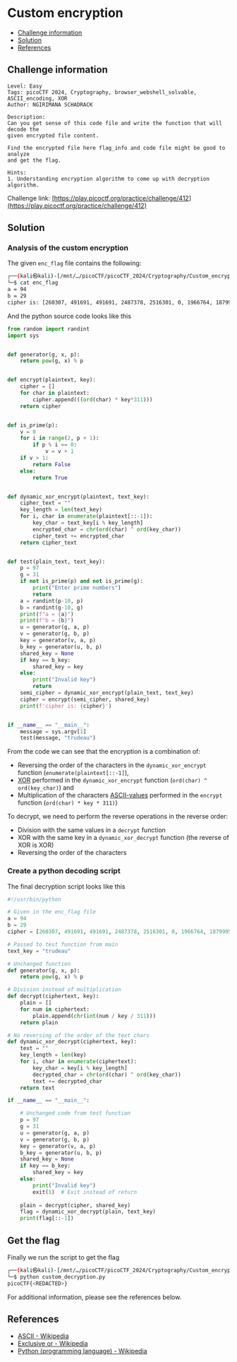 # Custom encryption

- [Challenge information](#challenge-information)
- [Solution](#solution)
- [References](#references)

## Challenge information

```text
Level: Easy
Tags: picoCTF 2024, Cryptography, browser_webshell_solvable, ASCII_encoding, XOR
Author: NGIRIMANA SCHADRACK
 
Description:
Can you get sense of this code file and write the function that will decode the 
given encrypted file content.

Find the encrypted file here flag_info and code file might be good to analyze 
and get the flag.

Hints:
1. Understanding encryption algorithm to come up with decryption algorithm.
```

Challenge link: [https://play.picoctf.org/practice/challenge/412](https://play.picoctf.org/practice/challenge/412)

## Solution

### Analysis of the custom encryption

The given `enc_flag` file contains the following:

```bash
┌──(kali㉿kali)-[/mnt/…/picoCTF/picoCTF_2024/Cryptography/Custom_encryption]
└─$ cat enc_flag                        
a = 94
b = 29
cipher is: [260307, 491691, 491691, 2487378, 2516301, 0, 1966764, 1879995, 1995687, 1214766, 0, 2400609, 607383, 144615, 1966764, 0, 636306, 2487378, 28923, 1793226, 694152, 780921, 173538, 173538, 491691, 173538, 751998, 1475073, 925536, 1417227, 751998, 202461, 347076, 491691]
```

And the python source code looks like this

```python
from random import randint
import sys


def generator(g, x, p):
    return pow(g, x) % p


def encrypt(plaintext, key):
    cipher = []
    for char in plaintext:
        cipher.append(((ord(char) * key*311)))
    return cipher


def is_prime(p):
    v = 0
    for i in range(2, p + 1):
        if p % i == 0:
            v = v + 1
    if v > 1:
        return False
    else:
        return True


def dynamic_xor_encrypt(plaintext, text_key):
    cipher_text = ""
    key_length = len(text_key)
    for i, char in enumerate(plaintext[::-1]):
        key_char = text_key[i % key_length]
        encrypted_char = chr(ord(char) ^ ord(key_char))
        cipher_text += encrypted_char
    return cipher_text


def test(plain_text, text_key):
    p = 97
    g = 31
    if not is_prime(p) and not is_prime(g):
        print("Enter prime numbers")
        return
    a = randint(p-10, p)
    b = randint(g-10, g)
    print(f"a = {a}")
    print(f"b = {b}")
    u = generator(g, a, p)
    v = generator(g, b, p)
    key = generator(v, a, p)
    b_key = generator(u, b, p)
    shared_key = None
    if key == b_key:
        shared_key = key
    else:
        print("Invalid key")
        return
    semi_cipher = dynamic_xor_encrypt(plain_text, text_key)
    cipher = encrypt(semi_cipher, shared_key)
    print(f'cipher is: {cipher}')


if __name__ == "__main__":
    message = sys.argv[1]
    test(message, "trudeau")
```

From the code we can see that the encryption is a combination of:

- Reversing the order of the characters in the  `dynamic_xor_encrypt` function (`enumerate(plaintext[::-1]`),
- [XOR](https://en.wikipedia.org/wiki/Exclusive_or) performed in the `dynamic_xor_encrypt` function (`ord(char) ^ ord(key_char)`) and
- Multiplication of the characters [ASCII-values](https://en.wikipedia.org/wiki/ASCII) performed in the `encrypt` function (`ord(char) * key * 311)`)

To decrypt, we need to perform the reverse operations in the reverse order:

- Division with the same values in a `decrypt` function
- XOR with the same key in a `dynamic_xor_decrypt` function (the reverse of XOR is XOR)
- Reversing the order of the characters

### Create a python decoding script

The final decryption script looks like this

```python
#!/usr/bin/python

# Given in the enc_flag file
a = 94
b = 29
cipher = [260307, 491691, 491691, 2487378, 2516301, 0, 1966764, 1879995, 1995687, 1214766, 0, 2400609, 607383, 144615, 1966764, 0, 636306, 2487378, 28923, 1793226, 694152, 780921, 173538, 173538, 491691, 173538, 751998, 1475073, 925536, 1417227, 751998, 202461, 347076, 491691]

# Passed to test function from main
text_key = "trudeau"

# Unchanged function
def generator(g, x, p):
    return pow(g, x) % p

# Division instead of multiplication
def decrypt(ciphertext, key):
    plain = []
    for num in ciphertext:
        plain.append(chr(int(num / key / 311)))
    return plain

# No reversing of the order of the text chars
def dynamic_xor_decrypt(ciphertext, key):
    text = ""
    key_length = len(key)
    for i, char in enumerate(ciphertext):
        key_char = key[i % key_length]
        decrypted_char = chr(ord(char) ^ ord(key_char))
        text += decrypted_char
    return text

if __name__ == "__main__":

    # Unchanged code from test function
    p = 97
    g = 31
    u = generator(g, a, p)
    v = generator(g, b, p)
    key = generator(v, a, p)
    b_key = generator(u, b, p)
    shared_key = None
    if key == b_key:
        shared_key = key
    else:
        print("Invalid key")
        exit(1)  # Exit instead of return
    
    plain = decrypt(cipher, shared_key)
    flag = dynamic_xor_decrypt(plain, text_key)
    print(flag[::-1])
```

## Get the flag

Finally we run the script to get the flag

```bash
┌──(kali㉿kali)-[/mnt/…/picoCTF/picoCTF_2024/Cryptography/Custom_encryption]
└─$ python custom_decryption.py 
picoCTF{<REDACTED>}
```

For additional information, please see the references below.

## References

- [ASCII - Wikipedia](https://en.wikipedia.org/wiki/ASCII)
- [Exclusive or - Wikipedia](https://en.wikipedia.org/wiki/Exclusive_or)
- [Python (programming language) - Wikipedia](https://en.wikipedia.org/wiki/Python_(programming_language))
